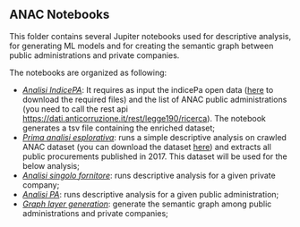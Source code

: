 
## ANAC Notebooks
This folder contains several Jupiter notebooks used for descriptive analysis, for generating ML models and for creating the semantic graph between public administrations and private companies.

The notebooks are organized as following:
- *[Analisi IndicePA](https://github.com/fabiana001/anacAnalysis/blob/master/notebooks/1_Analisi%20IndicePA.ipynb)*: It requires as input the indicePa open data ([here](http://www.indicepa.gov.it/documentale/n-opendata.php) to download the required files) and the list of ANAC public administrations (you need to call the rest api https://dati.anticorruzione.it/rest/legge190/ricerca). The notebook generates a tsv file containing the enriched dataset;
- *[Prima analisi esplorativa](https://github.com/fabiana001/anacAnalysis/blob/master/notebooks/2_Pima%20Analisi%20esplorativa%20ANAC.ipynb)*: runs a simple descriptive analysis on crawled ANAC dataset (you can download the dataset [here]()) and extracts all public procurements published in 2017. This dataset will be used for the below analysis;
- *[Analisi singolo fornitore](https://github.com/fabiana001/anacAnalysis/blob/master/notebooks/3_Analisi_singolo_fornitore.ipynb)*: runs descriptive analysis for a given private company;
- *[Analisi PA](https://github.com/fabiana001/anacAnalysis/blob/master/notebooks/4_Analisi_PA.ipynb)*: runs descriptive analysis for a given public administration;
- *[Graph layer generation](https://github.com/fabiana001/anacAnalysis/blob/master/notebooks/6_Graph_layer_generation.ipynb)*: generate the semantic graph among public administrations and private companies;     
